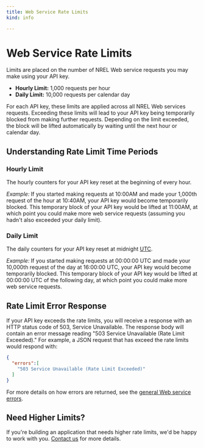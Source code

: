 ```yaml
---
title: Web Service Rate Limits
kind: info

---
```


# Web Service Rate Limits

Limits are placed on the number of NREL Web service requests you may make using your API key.

- **Hourly Limit:** 1,000 requests per hour
- **Daily Limit:** 10,000 requests per calendar day

For each API key, these limits are applied across all NREL Web services requests. Exceeding these limits will lead to your API key being temporarily blocked from making further requests. Depending on the limit exceeded, the block will be lifted automatically by waiting until the next hour or calendar day.

## Understanding Rate Limit Time Periods

### Hourly Limit

The hourly counters for your API key reset at the beginning of every hour.

*Example:* If you started making requests at 10:00AM and made your 1,000th request of the hour at 10:40AM, your API key would become temporarily blocked. This temporary block of your API key would be lifted at 11:00AM, at which point you could make more web service requests (assuming you hadn't also exceeded your daily limit).

### Daily Limit

The daily counters for your API key reset at midnight [UTC](http://en.wikipedia.org/wiki/Coordinated_Universal_Time).

*Example:* If you started making requests at 00:00:00 UTC and made your 10,000th request of the day at 16:00:00 UTC, your API key would become temporarily blocked. This temporary block of your API key would be lifted at 00:00:00 UTC of the following day, at which point you could make more web service requests.

## Rate Limit Error Response

If your API key exceeds the rate limits, you will receive a response with an HTTP status code of 503, Service Unavailable. The response body will contain an error message reading "503 Service Unavailable (Rate Limit Exceeded)." For example, a JSON request that has exceed the rate limits would respond with:

```json
{
  "errors":[
    "503 Service Unavailable (Rate Limit Exceeded)"
  ]
}
```

For more details on how errors are returned, see the [general Web service errors](/docs/errors).

## Need Higher Limits?

If you're building an application that needs higher rate limits, we'd be happy to work with you. [Contact us](/contact) for more details.
